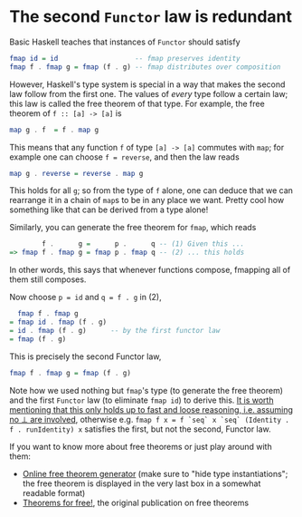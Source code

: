 The second `Functor` law is redundant
=====================================

Basic Haskell teaches that instances of `Functor` should satisfy

```haskell
fmap id = id                   -- fmap preserves identity
fmap f . fmap g = fmap (f . g) -- fmap distributes over composition
```

However, Haskell's type system is special in a way that makes the second law
follow from the first one. The values of *every* type follow a certain law;
this law is called the free theorem of that type. For example, the free theorem
of `f :: [a] -> [a]` is

```haskell
map g . f  = f . map g
```

This means that any function `f` of type `[a] -> [a]` commutes with `map`;
for example one can choose `f = reverse`, and then the law reads

```haskell
map g . reverse = reverse . map g
```

This holds for all `g`; so from the type of `f` alone, one can deduce that
we can rearrange it in a chain of `map`s to be in any place we want.
Pretty cool how something like that can be derived from a type alone!

Similarly, you can generate the free theorem for `fmap`, which reads

```haskell
        f .      g =      p .      q -- (1) Given this ...
=> fmap f . fmap g = fmap p . fmap q -- (2) ... this holds
```

In other words, this says that whenever functions compose, fmapping all of them
still composes.

Now choose `p = id` and `q = f . g` in (2),

```haskell
  fmap f . fmap g
= fmap id . fmap (f . g)
= id . fmap (f . g)      -- by the first functor law
= fmap (f . g)
```

This is precisely the second Functor law,

```haskell
fmap f . fmap g = fmap (f . g)
```

Note how we used nothing but `fmap`'s type (to generate the free theorem) and
the first `Functor` law (to eliminate `fmap id`) to derive this. [It is worth
mentioning that this only holds up to fast and loose reasoning, i.e. assuming
no ⊥ are involved][fastandloose], otherwise e.g.
``fmap f x = f `seq` x `seq` (Identity . f . runIdentity) x`` satisfies the
first, but not the second, Functor law.

If you want to know more about free theorems or just play around with them:

- [Online free theorem generator][ftgen] (make sure to "hide type
  instantiations"; the free theorem is displayed in the very last box in a
  somewhat readable format)
- [Theorems for free!][tff], the original publication on free theorems

[ftgen]: http://www-ps.iai.uni-bonn.de/cgi-bin/free-theorems-webui.cgi
[tff]: http://homepages.inf.ed.ac.uk/wadler/papers/free/free.ps
[fastandloose]: http://www.cse.chalmers.se/~nad/publications/danielsson-et-al-popl2006.html

